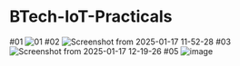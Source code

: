 # BTech-IoT-Practicals
#01
![01](https://github.com/user-attachments/assets/c66bb94d-8104-4c08-a829-7cf162e78273)
#02
![Screenshot from 2025-01-17 11-52-28](https://github.com/user-attachments/assets/615c7b5d-5644-4f75-83c9-d334d3305082)
#03
![Screenshot from 2025-01-17 12-19-26](https://github.com/user-attachments/assets/60652418-47a2-4f45-a0e5-3adbb7bbc364)
#05
![image](https://github.com/user-attachments/assets/568111ce-2fcd-43dd-8ee5-4504d4d28bc7)

